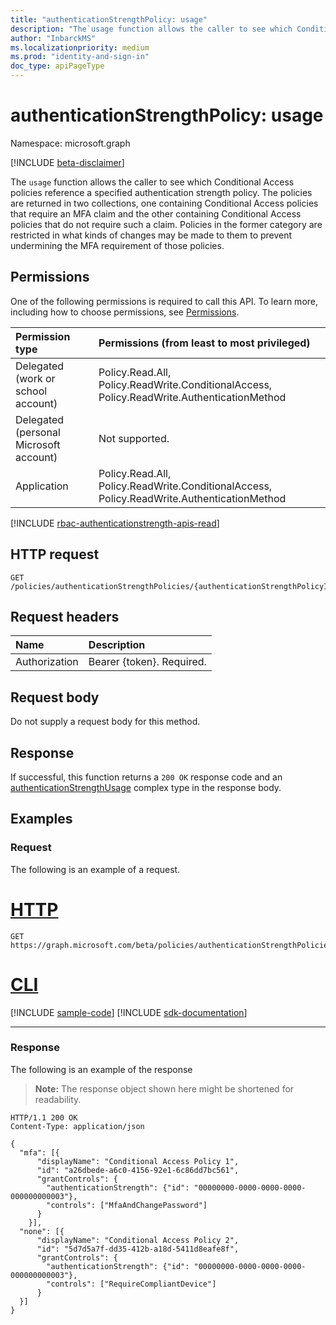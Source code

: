 ```yaml
---
title: "authenticationStrengthPolicy: usage"
description: "The`usage function allows the caller to see which Conditional Access policies reference a specified authentication strength policy"
author: "InbarckMS"
ms.localizationpriority: medium
ms.prod: "identity-and-sign-in"
doc_type: apiPageType
---
```


# authenticationStrengthPolicy: usage
Namespace: microsoft.graph

[!INCLUDE [beta-disclaimer](../../includes/beta-disclaimer.md)]

The `usage` function allows the caller to see which Conditional Access policies reference a specified authentication strength policy. The policies are returned in two collections, one containing Conditional Access policies that require an MFA claim and the other containing Conditional Access policies that do not require such a claim. Policies in the former category are restricted in what kinds of changes may be made to them to prevent undermining the MFA requirement of those policies.

## Permissions
One of the following permissions is required to call this API. To learn more, including how to choose permissions, see [Permissions](/graph/permissions-reference).

|Permission type|Permissions (from least to most privileged)|
|:---|:---|
|Delegated (work or school account)|Policy.Read.All, Policy.ReadWrite.ConditionalAccess, Policy.ReadWrite.AuthenticationMethod|
|Delegated (personal Microsoft account)|Not supported.|
|Application|Policy.Read.All, Policy.ReadWrite.ConditionalAccess, Policy.ReadWrite.AuthenticationMethod|

[!INCLUDE [rbac-authenticationstrength-apis-read](../includes/rbac-for-apis/rbac-authenticationstrength-apis-read.md)]

## HTTP request

<!-- {
  "blockType": "ignored"
}
-->
``` http
GET /policies/authenticationStrengthPolicies/{authenticationStrengthPolicyId}/usage
```

## Request headers
|Name|Description|
|:---|:---|
|Authorization|Bearer {token}. Required.|

## Request body
Do not supply a request body for this method.

## Response

If successful, this function returns a `200 OK` response code and an [authenticationStrengthUsage](../resources/authenticationstrengthusage.md) complex type in the response body.

## Examples

### Request
The following is an example of a request.

# [HTTP](#tab/http)
<!-- {
  "blockType": "request",
  "name": "authenticationstrengthpolicythis.usage"
}
-->
``` http
GET https://graph.microsoft.com/beta/policies/authenticationStrengthPolicies/{authenticationStrengthPolicyId}/usage
```

# [CLI](#tab/cli)
[!INCLUDE [sample-code](../includes/snippets/cli/authenticationstrengthpolicythisusage-cli-snippets.md)]
[!INCLUDE [sdk-documentation](../includes/snippets/snippets-sdk-documentation-link.md)]

---

### Response
The following is an example of the response
>**Note:** The response object shown here might be shortened for readability.
<!-- {
  "blockType": "response",
  "truncated": true,
  "@odata.type": "microsoft.graph.authenticationStrengthUsage"
}
-->
``` http
HTTP/1.1 200 OK
Content-Type: application/json

{
  "mfa": [{
      "displayName": "Conditional Access Policy 1",
      "id": "a26dbede-a6c0-4156-92e1-6c86dd7bc561",
      "grantControls": {
        "authenticationStrength": {"id": "00000000-0000-0000-0000-000000000003"},
        "controls": ["MfaAndChangePassword"]
      }
    }],
  "none": [{
      "displayName": "Conditional Access Policy 2",
      "id": "5d7d5a7f-dd35-412b-a18d-5411d8eafe8f",
      "grantControls": {
        "authenticationStrength": {"id": "00000000-0000-0000-0000-000000000003"},
        "controls": ["RequireCompliantDevice"]
      }
  }]
}

```

